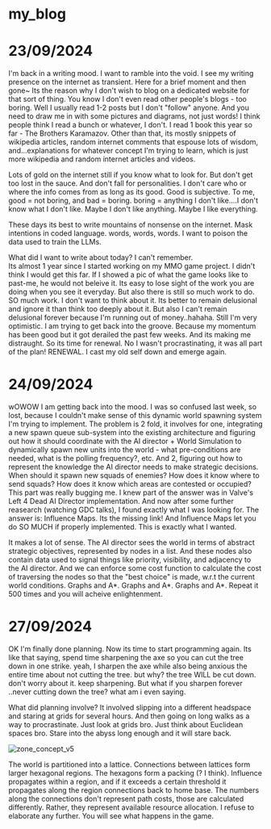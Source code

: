 # my_blog


# 23/09/2024 

I'm back in a writing mood. I want to ramble into the void. I see my writing presence on the internet as transient. Here for a brief moment and then gone~ 
Its the reason why I don't wish to blog on a dedicated website for that sort of thing. You know I don't even read other people's blogs - too boring. Well I usually read 1-2 posts but I don't "follow" anyone. And you need to draw me in with some pictures and diagrams, not just words!
I think people think I read a bunch or whatever, I don't. I read 1 book this year so far - The Brothers Karamazov. Other than that, its mostly snippets of wikipedia articles, random internet comments that espouse lots of wisdom, and...explanations for whatever concept I'm trying to learn, which is just more wikipedia and random internet articles and videos. 

Lots of gold on the internet still if you know what to look for. But don't get too lost in the sauce. And don't fall for personalities. I don't care who or where the info comes from as long as its good. Good is subjective. To me, good = not boring, and bad = boring. boring = anything I don't like....I don't know what I don't like. Maybe I don't like anything. Maybe I like everything. 


These days its best to write mountains of nonsense on the internet. Mask intentions in coded language. words, words, words. I want to poison the data used to train the LLMs. 


What did I want to write about today? I can't remember.  
Its almost 1 year since I started working on my MMO game project. I didn't think I would get this far. If I showed a pic of what the game looks like to past-me, he would not beleive it. Its easy to lose sight of the work you are doing when you see it everyday. But also there is still so much work to do. SO much work. I don't want to think about it. Its better to remain delusional and ignore it than think too deeply about it. But also I can't remain delusional forever because I'm running out of money..hahaha. Still I'm very optimistic. I am trying to get back into the groove. Because my momentum has been good but it got derailed the past few weeks. And its making me distraught. So its time for renewal. No I wasn't procrastinating, it was all part of the plan! RENEWAL. I cast my old self down and emerge again. 

# 24/09/2024

wOWOW I am getting back into the mood. I was so confused last week, so lost, because I couldn't make sense of this dynamic world spawning system I'm trying to implement. The problem is 2 fold, it involves for one, integrating a new spawn queue sub-system into the existing architecture and figuring out how it should coordinate with the AI director + World Simulation to dynamically spawn new units into the world - what pre-conditions are needed, what is the polling frequency?, etc. And 2, figuring out how to represent the knowledge the AI director needs to make strategic decisions. When should it spawn new squads of enemies? How does it know where to send squads? How does it know which areas are contested or occupied? This part was really bugging me. I knew part of the answer was in Valve's Left 4 Dead AI Director implementation. And now after some further reasearch (watching GDC talks), I found exactly what I was looking for. The answer is: Influence Maps. Its the missing link! And Influence Maps let you do SO MUCH if properly implemented. This is exactly what I wanted. 

It makes a lot of sense. The AI director sees the world in terms of abstract strategic objectives, represented by nodes in a list. And these nodes also contain data used to signal things like priority, visibility, and adjacency to the AI director. And we can enforce some cost function to calculate the cost of traversing the nodes so that the "best choice" is made, w.r.t the current world conditions. Graphs and A*. Graphs and A*. Graphs and A*. Repeat it 500 times and you will acheive enlightenment. 


# 27/09/2024

OK I'm finally done planning. Now its time to start programming again. Its like that saying, spend time sharpening the axe so you can cut the tree down in one strike. yeah, I sharpen the axe while also being anxious the entire time about not cutting the tree. but why? the tree WILL be cut down. don't worry about it. keep sharpening. But what if you sharpen forever ..never cutting down the tree? what am i even saying.

What did planning involve? It involved slipping into a different headspace and staring at grids for several hours. And then going on long walks as a way to procrastinate. Just look at grids bro. Just think about Euclidean spaces bro. Stare into the abyss long enough and it will stare back. 


![zone_concept_v5](https://github.com/user-attachments/assets/056a2647-cce6-4d66-9f86-4e4bc6e38663)


The world is partitioned into a lattice. Connections between lattices form larger hexagonal regions. The hexagons form a packing (? I think). Influence propagates within a region, and if it exceeds a certain threshold it propagates along the region connections back to home base. The numbers along the connections don't represent path costs, those are calculated differently. Rather, they represent available resource allocation. I refuse to elaborate any further. You will see what happens in the game. 
